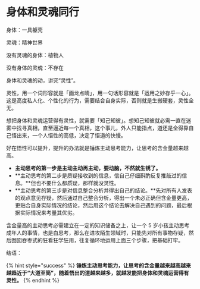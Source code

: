 # 身体和灵魂同行

身体：一具躯壳

灵魂：精神世界

没有灵魂的身体：植物人

没有身体的灵魂：不存在

身体和灵魂的动，讲究“灵性”。

灵性，用一个词形容就是「画龙点睛」，用一句话形容就是「运用之妙存乎一心」。这是高度私人化、个性化的行为，需要结合自身实际，否则就是生搬硬套，灵性全无。

想把身体和灵魂运营得有灵性，就需要「知己知彼」。想知己知彼就必需一直在迷雾中找寻真相，直至逼近每一个真相，这个事儿，外人只能指点，道还是全得靠自己悟出来，一个人悟性的高低，决定了悟道的快慢。

好在悟性可以提升，提升的办法就是锤炼主动思考能力，让思考的含金量越来越高。

* **主动思考的第一步是主动主动再主动，要动脑，不然就生锈了。** 
* **主动思考的第二步是质疑接收到的信息，信自己仔细斟酌反复推敲过的信息。**但也不要什么都质疑，那样就没灵性。 
* **主动思考的第三步是对信息整合分析并得出自己的结论。**先对所有人发表的观点意见存疑，然后通过自己整合分析，得出一个未必正确但含金量更高，更贴合自身实际情况的结论，然后用这个结论去解决自己遇到的问题，最后根据实际情况来考量其优劣。

含金量高的主动思考必需建立在一定的知识储备之上，让一个 5 岁小孩主动思考成年人的事情，也是白思考，那么在进攻陌生领域时，只能先对所有事物存疑，然后囫囵吞枣式的狂看狂学狂用，往复循环地运用上面三个步骤，把基础打牢。

结语：

{% hint style="success" %}
**锤炼主动思考能力，让思考的含金量越来越高越来越趋近于“大道至简”，随着悟出的道越来越多，就越发能把身体和灵魂运营得有灵性。**
{% endhint %}

